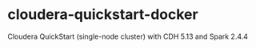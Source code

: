 # cloudera-quickstart-docker
Cloudera QuickStart (single-node cluster) with CDH 5.13 and Spark 2.4.4
